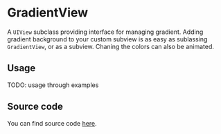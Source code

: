 #  GradientView

A `UIView` subclass providing interface for managing gradient. Adding gradient background to your custom subview is as easy as sublassing `GradientView`, or as a subview. Chaning the colors can also be animated.

## Usage
TODO: usage through examples

## Source code
You can find source code [here](/Sources/UI/GradientView/GradientView.swift).
